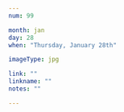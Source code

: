 ```yaml
---
num: 99

month: jan
day: 28
when: "Thursday, January 28th"

imageType: jpg

link: ""
linkname: ""
notes: ""

---
```


